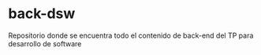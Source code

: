 # back-dsw
Repositorio donde se encuentra todo el contenido de back-end del TP para desarrollo de software
